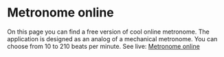 # Metronome online
On this page you can find a free version of cool online metronome. The application is designed as an analog of a mechanical metronome. You can choose from 10 to 210 beats per minute.
See live: [Metronome online](http://toolster.net/online_metronome)
